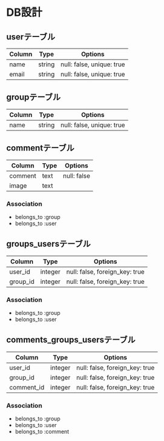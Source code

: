 # DB設計

## userテーブル
|Column|Type|Options|
|------|----|-------|
|name|string|null: false, unique: true|
|email|string|null: false, unique: true|

## groupテーブル
|Column|Type|Options|
|------|----|-------|
|name|string|null: false, unique: true|

## commentテーブル
|Column|Type|Options|
|------|----|-------|
|comment|text|null: false|
|image|text||

### Association
- belongs_to :group
- belongs_to :user

## groups_usersテーブル
|Column|Type|Options|
|------|----|-------|
|user_id|integer|null: false, foreign_key: true|
|group_id|integer|null: false, foreign_key: true|

### Association
- belongs_to :group
- belongs_to :user

## comments_groups_usersテーブル
|Column|Type|Options|
|------|----|-------|
|user_id|integer|null: false, foreign_key: true|
|group_id|integer|null: false, foreign_key: true|
|comment_id|integer|null: false, foreign_key: true|

### Association
- belongs_to :group
- belongs_to :user
- belongs_to :comment